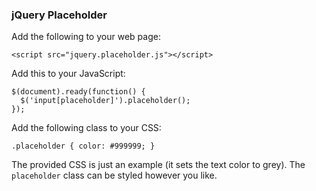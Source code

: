 ### jQuery Placeholder

Add the following to your web page:

	<script src="jquery.placeholder.js"></script>

Add this to your JavaScript:

    $(document).ready(function() {
      $('input[placeholder]').placeholder();
    });

Add the following class to your CSS:

    .placeholder { color: #999999; }

The provided CSS is just an example (it sets the text color to grey). The 
`placeholder` class can be styled however you like.